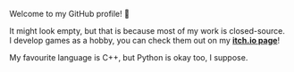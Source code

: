Welcome to my GitHub profile! :crescent_moon:

It might look empty, but that is because most of my work is closed-source.<br>
I develop games as a hobby, you can check them out on my [**itch.io page**](https://majikgames.itch.io/)!

My favourite language is C++, but Python is okay too, I suppose.

